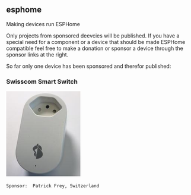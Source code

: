 ## esphome
Making devices run ESPHome

Only projects from sponsored deevcies will be published. If you have a special need for a component or a device that should be made ESPHome compatible feel free to make a donation or sponsor a device through the sponsor links at the right.

So far only one device has been sponsored and therefor published:

### Swisscom Smart Switch

![Swisscom Smart Switch](images/Swisscom_Smart_Switch.jpg)

    Sponsor:  Patrick Frey, Switzerland

